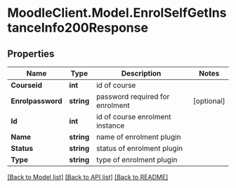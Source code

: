 # MoodleClient.Model.EnrolSelfGetInstanceInfo200Response

## Properties

Name | Type | Description | Notes
------------ | ------------- | ------------- | -------------
**Courseid** | **int** | id of course | 
**Enrolpassword** | **string** | password required for enrolment | [optional] 
**Id** | **int** | id of course enrolment instance | 
**Name** | **string** | name of enrolment plugin | 
**Status** | **string** | status of enrolment plugin | 
**Type** | **string** | type of enrolment plugin | 

[[Back to Model list]](../README.md#documentation-for-models) [[Back to API list]](../README.md#documentation-for-api-endpoints) [[Back to README]](../README.md)

